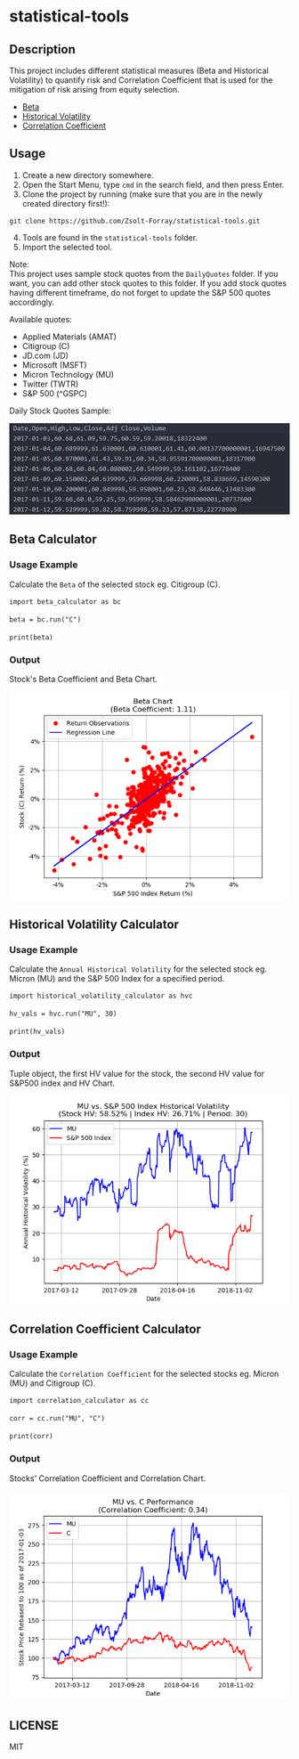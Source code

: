 # statistical-tools

## Description
This project includes different statistical measures (Beta and Historical Volatility) to quantify risk and Correlation Coefficient that is used for the mitigation of risk arising from equity selection.

- [Beta](#beta-calculator)
- [Historical Volatility](#historical-volatility-calculator)
- [Correlation Coefficient](#correlation-coefficient-calculator)

## Usage
1.  Create a new directory somewhere.
2.  Open the Start Menu, type `cmd` in the search field, and then press Enter.
3.  Clone the project by running (make sure that you are in the newly created directory first!):
```
git clone https://github.com/Zsolt-Forray/statistical-tools.git
```
4.  Tools are found in the `statistical-tools` folder.
5.  Import the selected tool.

Note:  
This project uses sample stock quotes from the `DailyQuotes` folder. If you want, you can add other stock quotes to this folder. If you add stock quotes having different timeframe, do not forget to update the S&P 500 quotes accordingly.

Available quotes:  
+   Applied Materials (AMAT)
+   Citigroup (C)
+   JD.com (JD)
+   Microsoft (MSFT)
+   Micron Technology (MU)
+   Twitter (TWTR)
+   S&P 500 (^GSPC)

Daily Stock Quotes Sample:

![Screenshot](png\stock_quotes.png)

## Beta Calculator

### Usage Example
Calculate the `Beta` of the selected stock eg. Citigroup (C).

```
import beta_calculator as bc

beta = bc.run("C")

print(beta)
```

### Output
Stock's Beta Coefficient and Beta Chart.

![Screenshot](png\beta_out.png)

## Historical Volatility Calculator

### Usage Example
Calculate the `Annual Historical Volatility` for the selected stock eg. Micron (MU) and the S&P 500 Index for a specified period.

```
import historical_volatility_calculator as hvc

hv_vals = hvc.run("MU", 30)

print(hv_vals)
```

### Output
Tuple object, the first HV value for the stock, the second HV value for S&P500 index and HV Chart.

![Screenshot](png\hv_out.png)

## Correlation Coefficient Calculator

### Usage Example
Calculate the `Correlation Coefficient` for the selected stocks eg. Micron (MU) and Citigroup (C).

```
import correlation_calculator as cc

corr = cc.run("MU", "C")

print(corr)
```

### Output
Stocks' Correlation Coefficient and Correlation Chart.

![Screenshot](png\corr_out.png)

## LICENSE
MIT
